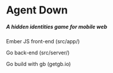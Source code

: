 # Agent Down
##### A hidden identities game for mobile web

Ember JS front-end (src/app/)

Go back-end (src/server/)

Go build with gb (getgb.io)
